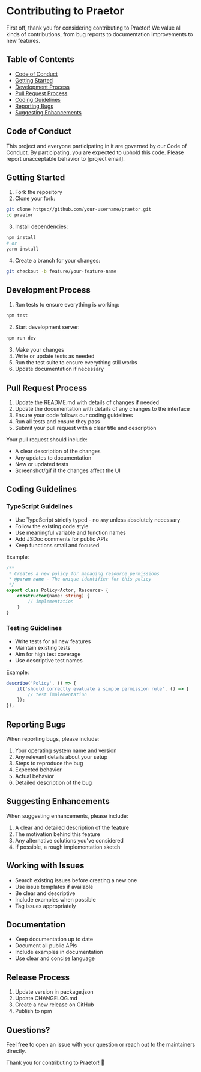 # Contributing to Praetor

First off, thank you for considering contributing to Praetor! We value all kinds of contributions, from bug reports to documentation improvements to new features.

## Table of Contents
- [Code of Conduct](#code-of-conduct)
- [Getting Started](#getting-started)
- [Development Process](#development-process)
- [Pull Request Process](#pull-request-process)
- [Coding Guidelines](#coding-guidelines)
- [Reporting Bugs](#reporting-bugs)
- [Suggesting Enhancements](#suggesting-enhancements)

## Code of Conduct

This project and everyone participating in it are governed by our Code of Conduct. By participating, you are expected to uphold this code. Please report unacceptable behavior to [project email].

## Getting Started

1. Fork the repository
2. Clone your fork:
```bash
git clone https://github.com/your-username/praetor.git
cd praetor
```
3. Install dependencies:
```bash
npm install
# or
yarn install
```
4. Create a branch for your changes:
```bash
git checkout -b feature/your-feature-name
```

## Development Process

1. Run tests to ensure everything is working:
```bash
npm test
```

2. Start development server:
```bash
npm run dev
```

3. Make your changes
4. Write or update tests as needed
5. Run the test suite to ensure everything still works
6. Update documentation if necessary

## Pull Request Process

1. Update the README.md with details of changes if needed
2. Update the documentation with details of any changes to the interface
3. Ensure your code follows our coding guidelines
4. Run all tests and ensure they pass
5. Submit your pull request with a clear title and description

Your pull request should include:
- A clear description of the changes
- Any updates to documentation
- New or updated tests
- Screenshot/gif if the changes affect the UI

## Coding Guidelines

### TypeScript Guidelines

- Use TypeScript strictly typed - no `any` unless absolutely necessary
- Follow the existing code style
- Use meaningful variable and function names
- Add JSDoc comments for public APIs
- Keep functions small and focused

Example:
```typescript
/**
 * Creates a new policy for managing resource permissions
 * @param name - The unique identifier for this policy
 */
export class Policy<Actor, Resource> {
    constructor(name: string) {
        // implementation
    }
}
```

### Testing Guidelines

- Write tests for all new features
- Maintain existing tests
- Aim for high test coverage
- Use descriptive test names

Example:
```typescript
describe('Policy', () => {
    it('should correctly evaluate a simple permission rule', () => {
        // test implementation
    });
});
```

## Reporting Bugs

When reporting bugs, please include:

1. Your operating system name and version
2. Any relevant details about your setup
3. Steps to reproduce the bug
4. Expected behavior
5. Actual behavior
6. Detailed description of the bug

## Suggesting Enhancements

When suggesting enhancements, please include:

1. A clear and detailed description of the feature
2. The motivation behind this feature
3. Any alternative solutions you've considered
4. If possible, a rough implementation sketch

## Working with Issues

- Search existing issues before creating a new one
- Use issue templates if available
- Be clear and descriptive
- Include examples when possible
- Tag issues appropriately

## Documentation

- Keep documentation up to date
- Document all public APIs
- Include examples in documentation
- Use clear and concise language

## Release Process

1. Update version in package.json
2. Update CHANGELOG.md
3. Create a new release on GitHub
4. Publish to npm

## Questions?

Feel free to open an issue with your question or reach out to the maintainers directly.

Thank you for contributing to Praetor! 🚀